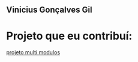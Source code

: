 ## Vinicius Gonçalves Gil

[projetomultiapp]: https://github.com/Pliniodev/MultiModuleApp

# Projeto que eu contribuí:

[projeto multi modulos][projetomultiapp]
